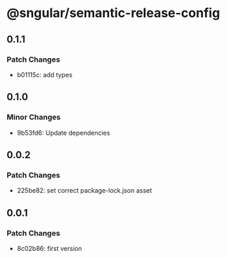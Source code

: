 # @sngular/semantic-release-config

## 0.1.1

### Patch Changes

- b01115c: add types

## 0.1.0

### Minor Changes

- 9b53fd6: Update dependencies

## 0.0.2

### Patch Changes

- 225be82: set correct package-lock.json asset

## 0.0.1

### Patch Changes

- 8c02b86: first version
